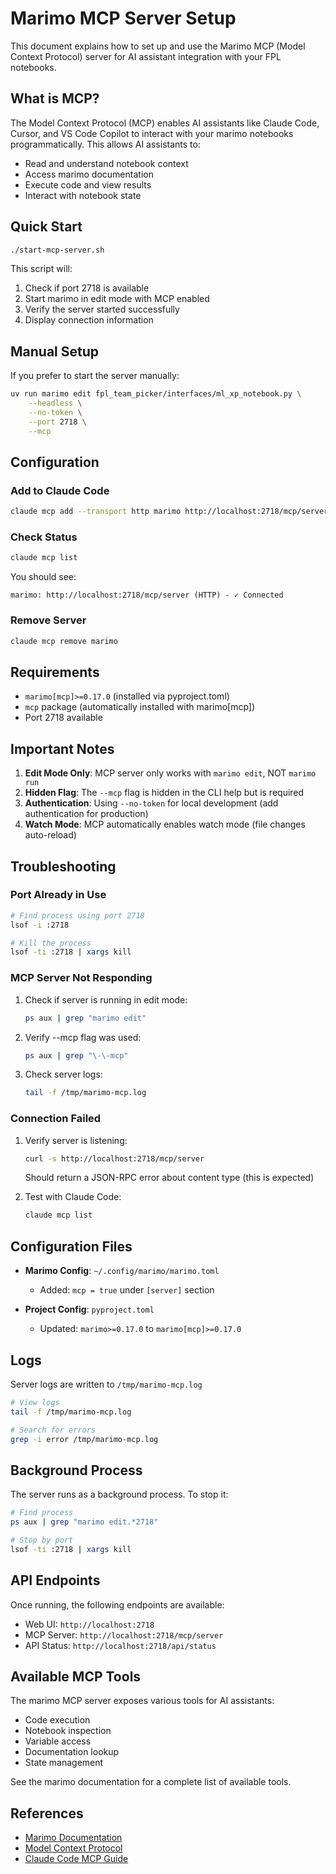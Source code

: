 # Marimo MCP Server Setup

This document explains how to set up and use the Marimo MCP (Model Context Protocol) server for AI assistant integration with your FPL notebooks.

## What is MCP?

The Model Context Protocol (MCP) enables AI assistants like Claude Code, Cursor, and VS Code Copilot to interact with your marimo notebooks programmatically. This allows AI assistants to:

- Read and understand notebook context
- Access marimo documentation
- Execute code and view results
- Interact with notebook state

## Quick Start

```bash
./start-mcp-server.sh
```

This script will:
1. Check if port 2718 is available
2. Start marimo in edit mode with MCP enabled
3. Verify the server started successfully
4. Display connection information

## Manual Setup

If you prefer to start the server manually:

```bash
uv run marimo edit fpl_team_picker/interfaces/ml_xp_notebook.py \
    --headless \
    --no-token \
    --port 2718 \
    --mcp
```

## Configuration

### Add to Claude Code

```bash
claude mcp add --transport http marimo http://localhost:2718/mcp/server
```

### Check Status

```bash
claude mcp list
```

You should see:
```
marimo: http://localhost:2718/mcp/server (HTTP) - ✓ Connected
```

### Remove Server

```bash
claude mcp remove marimo
```

## Requirements

- `marimo[mcp]>=0.17.0` (installed via pyproject.toml)
- `mcp` package (automatically installed with marimo[mcp])
- Port 2718 available

## Important Notes

1. **Edit Mode Only**: MCP server only works with `marimo edit`, NOT `marimo run`
2. **Hidden Flag**: The `--mcp` flag is hidden in the CLI help but is required
3. **Authentication**: Using `--no-token` for local development (add authentication for production)
4. **Watch Mode**: MCP automatically enables watch mode (file changes auto-reload)

## Troubleshooting

### Port Already in Use

```bash
# Find process using port 2718
lsof -i :2718

# Kill the process
lsof -ti :2718 | xargs kill
```

### MCP Server Not Responding

1. Check if server is running in edit mode:
   ```bash
   ps aux | grep "marimo edit"
   ```

2. Verify --mcp flag was used:
   ```bash
   ps aux | grep "\-\-mcp"
   ```

3. Check server logs:
   ```bash
   tail -f /tmp/marimo-mcp.log
   ```

### Connection Failed

1. Verify server is listening:
   ```bash
   curl -s http://localhost:2718/mcp/server
   ```

   Should return a JSON-RPC error about content type (this is expected)

2. Test with Claude Code:
   ```bash
   claude mcp list
   ```

## Configuration Files

- **Marimo Config**: `~/.config/marimo/marimo.toml`
  - Added: `mcp = true` under `[server]` section

- **Project Config**: `pyproject.toml`
  - Updated: `marimo>=0.17.0` to `marimo[mcp]>=0.17.0`

## Logs

Server logs are written to `/tmp/marimo-mcp.log`

```bash
# View logs
tail -f /tmp/marimo-mcp.log

# Search for errors
grep -i error /tmp/marimo-mcp.log
```

## Background Process

The server runs as a background process. To stop it:

```bash
# Find process
ps aux | grep "marimo edit.*2718"

# Stop by port
lsof -ti :2718 | xargs kill
```

## API Endpoints

Once running, the following endpoints are available:

- Web UI: `http://localhost:2718`
- MCP Server: `http://localhost:2718/mcp/server`
- API Status: `http://localhost:2718/api/status`

## Available MCP Tools

The marimo MCP server exposes various tools for AI assistants:

- Code execution
- Notebook inspection
- Variable access
- Documentation lookup
- State management

See the marimo documentation for a complete list of available tools.

## References

- [Marimo Documentation](https://docs.marimo.io/guides/editor_features/mcp/)
- [Model Context Protocol](https://modelcontextprotocol.io/)
- [Claude Code MCP Guide](https://docs.claude.com/en/docs/claude-code/mcp)
